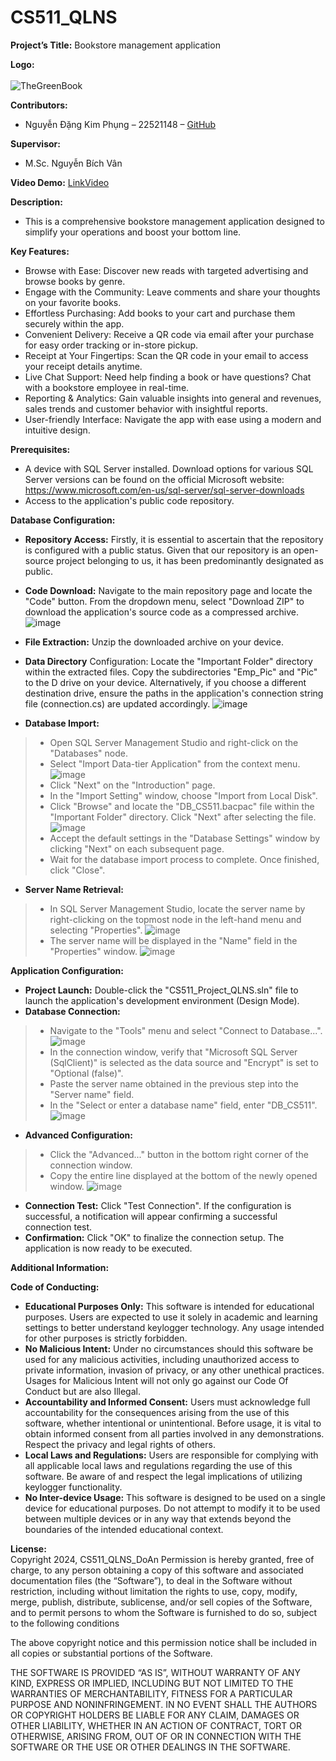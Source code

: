 # CS511_QLNS
**Project’s Title:** Bookstore management application

**Logo:** <br> <br>
![TheGreenBook](https://github.com/SBPhungNguyen/CS511_QLNS_DoAn/assets/145269191/193ed747-db5a-4f82-9505-21f46ce9a2f2)


**Contributors:** <br>
- Nguyễn Đặng Kim Phụng – 22521148 – [GitHub](https://github.com/SBPhungNguyen)

**Supervisor:** <br>
- M.Sc. Nguyễn Bích Vân

**Video Demo:** [LinkVideo](https://www.youtube.com/watch?v=V8B3tfDVuQQ&ab_channel=PK)

**Description:** <br>
- This is a comprehensive bookstore management application designed to simplify your operations and boost your bottom line.

**Key Features:** <br>
- Browse with Ease: Discover new reads with targeted advertising and browse books by genre. <br>
- Engage with the Community: Leave comments and share your thoughts on your favorite books. <br>
- Effortless Purchasing: Add books to your cart and purchase them securely within the app. <br>
- Convenient Delivery: Receive a QR code via email after your purchase for easy order tracking or in-store pickup. <br>
- Receipt at Your Fingertips: Scan the QR code in your email to access your receipt details anytime. <br>
-	Live Chat Support: Need help finding a book or have questions? Chat with a bookstore employee in real-time. <br>
-	Reporting & Analytics: Gain valuable insights into general and revenues, sales trends and customer behavior with insightful reports. <br>
-	User-friendly Interface: Navigate the app with ease using a modern and intuitive design. <br>

**Prerequisites:**
-	A device with SQL Server installed. Download options for various SQL Server versions can be found on the official Microsoft website: https://www.microsoft.com/en-us/sql-server/sql-server-downloads <br>
-	Access to the application's public code repository. <br>

**Database Configuration:**
-	**Repository Access:** Firstly, it is essential to ascertain that the repository is configured with a public status. Given that our repository is an open-source project belonging to us, it has been predominantly designated as public.
- **Code Download:** Navigate to the main repository page and locate the "Code" button. From the dropdown menu, select "Download ZIP" to download the application's source code as a compressed archive.
![image](https://github.com/SBPhungNguyen/CS511_QLNS_DoAn/assets/145269191/348e9f36-8c66-417b-b0f4-c3ba37fe3e9d)
-	**File Extraction:** Unzip the downloaded archive on your device.
-	**Data Directory** Configuration: Locate the "Important Folder" directory within the extracted files. Copy the subdirectories "Emp_Pic" and "Pic" to the D drive on your device. Alternatively, if you choose a different destination drive, ensure the paths in the application's connection string file (connection.cs) are updated accordingly.
![image](https://github.com/SBPhungNguyen/CS511_QLNS_DoAn/assets/145269191/94f233f9-b630-49d7-a2f6-7c2ce1c421b5)

-	**Database Import:** 
> -	Open SQL Server Management Studio and right-click on the "Databases" node.
> -	Select "Import Data-tier Application" from the context menu.
>   ![image](https://github.com/SBPhungNguyen/CS511_QLNS_DoAn/assets/145269191/a8836667-f106-4fb1-a8f9-25be60e36bb3)
> -	Click "Next" on the "Introduction" page.
> - In the "Import Setting" window, choose "Import from Local Disk".
> -	Click "Browse" and locate the "DB_CS511.bacpac" file within the "Important Folder" directory. Click "Next" after selecting the file.
>   ![image](https://github.com/SBPhungNguyen/CS511_QLNS_DoAn/assets/145269191/eadbad1a-054f-41cc-8f6a-37163fa90419)
> -	Accept the default settings in the "Database Settings" window by clicking "Next" on each subsequent page.
> -	Wait for the database import process to complete. Once finished, click "Close".
-	**Server Name Retrieval:** 
> - In SQL Server Management Studio, locate the server name by right-clicking on the topmost node in the left-hand menu and selecting "Properties".
>   ![image](https://github.com/SBPhungNguyen/CS511_QLNS_DoAn/assets/145269191/e54b363d-bdb6-4855-933d-d0c958f3f87e)
> - The server name will be displayed in the "Name" field in the "Properties" window.
>   ![image](https://github.com/SBPhungNguyen/CS511_QLNS_DoAn/assets/145269191/ee0af19f-3f88-4458-aad3-7740bfbd46bd)

**Application Configuration:**
-	**Project Launch:** Double-click the "CS511_Project_QLNS.sln" file to launch the application's development environment (Design Mode).
-	**Database Connection:** 
> -	Navigate to the "Tools" menu and select "Connect to Database...".
>   ![image](https://github.com/SBPhungNguyen/CS511_QLNS_DoAn/assets/145269191/6aa80d8b-53d4-4e3a-85fd-febf7ef82898)
> -	In the connection window, verify that "Microsoft SQL Server (SqlClient)" is selected as the data source and "Encrypt" is set to "Optional (false)".
> -	Paste the server name obtained in the previous step into the "Server name" field.
> - In the "Select or enter a database name" field, enter "DB_CS511".
>   ![image](https://github.com/SBPhungNguyen/CS511_QLNS_DoAn/assets/145269191/99255fc4-f578-49d7-b64d-68e43e647ed2)

-	**Advanced Configuration:** 
> -	Click the "Advanced..." button in the bottom right corner of the connection window.
> - Copy the entire line displayed at the bottom of the newly opened window.
>   ![image](https://github.com/SBPhungNguyen/CS511_QLNS_DoAn/assets/145269191/0af79836-7464-4232-81ee-a7d6ebb5e5ed)
-	**Connection Test:** Click "Test Connection". If the configuration is successful, a notification will appear confirming a successful connection test.
-	**Confirmation:** Click "OK" to finalize the connection setup. The application is now ready to be executed.

**Additional Information:**

**Code of Conducting:**
-	**Educational Purposes Only:** This software is intended for educational purposes. Users are expected to use it solely in academic and learning settings to better understand keylogger technology. Any usage intended for other purposes is strictly forbidden.
- **No Malicious Intent:** Under no circumstances should this software be used for any malicious activities, including unauthorized access to private information, invasion of privacy, or any other unethical practices. Usages for Malicious Intent will not only go against our Code Of Conduct but are also Illegal.
-	**Accountability and Informed Consent:** Users must acknowledge full accountability for the consequences arising from the use of this software, whether intentional or unintentional. Before usage, it is vital to obtain informed consent from all parties involved in any demonstrations. Respect the privacy and legal rights of others.
-	**Local Laws and Regulations:** Users are responsible for complying with all applicable local laws and regulations regarding the use of this software. Be aware of and respect the legal implications of utilizing keylogger functionality.
-	**No Inter-device Usage:** This software is designed to be used on a single device for educational purposes. Do not attempt to modify it to be used between multiple devices or in any way that extends beyond the boundaries of the intended educational context.

**License:** <br>
Copyright 2024, CS511_QLNS_DoAn Permission is hereby granted, free of charge, to any person obtaining a copy of this software and associated documentation files (the “Software”), to deal in the Software without restriction, including without limitation the rights to use, copy, modify, merge, publish, distribute, sublicense, and/or sell copies of the Software, and to permit persons to whom the Software is furnished to do so, subject to the following conditions 

The above copyright notice and this permission notice shall be included in all copies or substantial portions of the Software.

THE SOFTWARE IS PROVIDED “AS IS”, WITHOUT WARRANTY OF ANY KIND, EXPRESS OR IMPLIED, INCLUDING BUT NOT LIMITED TO THE WARRANTIES OF MERCHANTABILITY, FITNESS FOR A PARTICULAR PURPOSE AND NONINFRINGEMENT. IN NO EVENT SHALL THE AUTHORS OR COPYRIGHT HOLDERS BE LIABLE FOR ANY CLAIM, DAMAGES OR OTHER LIABILITY, WHETHER IN AN ACTION OF CONTRACT, TORT OR OTHERWISE, ARISING FROM, OUT OF OR IN CONNECTION WITH THE SOFTWARE OR THE USE OR OTHER DEALINGS IN THE SOFTWARE.
